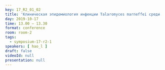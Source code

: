 ```yaml
---
key: 17_R2_01_02
title: 'Клиническая эпидемиология инфекции Talaromyces marneffei среди пациентов с ВИЧ/СПИДом в Гуанси, Китай'
day: 2019-10-17
time: 13.00 – 13.30
format: conference
room: room-2
tags:
  - symposium-17-r2-1
speakers: [ hao_l ]
draft: false
videoId: null
presentation: null
---
```

